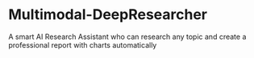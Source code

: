 # Multimodal-DeepResearcher
A smart AI Research Assistant who can research any topic and create a professional report with charts automatically
